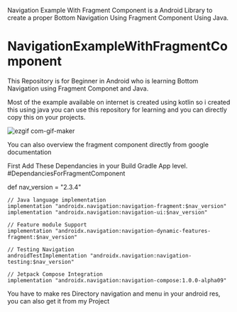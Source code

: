 Navigation Example With Fragment Component is a Android Library to create a proper Bottom Navigation Using Fragment Component Using Java.

# NavigationExampleWithFragmentComponent

This Repository is for Beginner in Android who is learning Bottom Navigation using Fragment Componet and Java.

Most of the example available on internet is created using kotlin so i created this using java you can use this repository for learning and you can directly copy this on your projects. 


![ezgif com-gif-maker](https://user-images.githubusercontent.com/54305068/111461800-ad995d80-8743-11eb-8253-2ccfaa358bec.gif)

You can also overview the fragment component directly from google documentation

First Add These Dependancies in your Build Gradle App level.
#DependanciesForFragmentComponent


def nav_version = "2.3.4"

    // Java language implementation
    implementation "androidx.navigation:navigation-fragment:$nav_version"
    implementation "androidx.navigation:navigation-ui:$nav_version"

    // Feature module Support
    implementation "androidx.navigation:navigation-dynamic-features-fragment:$nav_version"

    // Testing Navigation
    androidTestImplementation "androidx.navigation:navigation-testing:$nav_version"

    // Jetpack Compose Integration
    implementation "androidx.navigation:navigation-compose:1.0.0-alpha09"

You have to make res Directory navigation and menu in your android res, you can also get it from my Project



